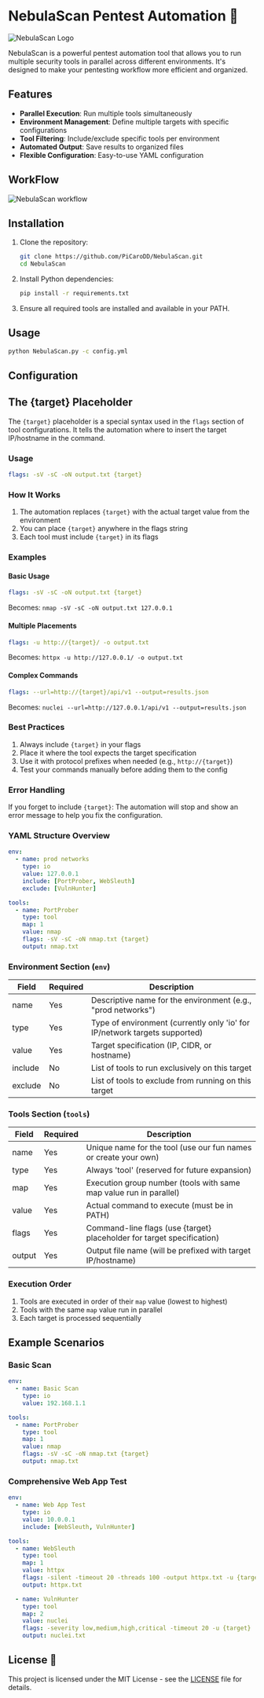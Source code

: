 # NebulaScan Pentest Automation 🚀
![NebulaScan Logo](NebulaScan.png)

NebulaScan is a powerful pentest automation tool that allows you to run multiple security tools in parallel across different environments. It's designed to make your pentesting workflow more efficient and organized.

## Features

- **Parallel Execution**: Run multiple tools simultaneously
- **Environment Management**: Define multiple targets with specific configurations
- **Tool Filtering**: Include/exclude specific tools per environment
- **Automated Output**: Save results to organized files
- **Flexible Configuration**: Easy-to-use YAML configuration

## WorkFlow
![NebulaScan workflow](workflow.png)

## Installation 

1. Clone the repository:
   ```bash
   git clone https://github.com/PiCaroDD/NebulaScan.git
   cd NebulaScan
   ```

2. Install Python dependencies:
   ```bash
   pip install -r requirements.txt
   ```

3. Ensure all required tools are installed and available in your PATH.

## Usage

```bash
python NebulaScan.py -c config.yml
```

## Configuration 

## The {target} Placeholder 

The `{target}` placeholder is a special syntax used in the `flags` section of tool configurations. It tells the automation where to insert the target IP/hostname in the command.

### Usage

```yaml
flags: -sV -sC -oN output.txt {target}
```

### How It Works

1. The automation replaces `{target}` with the actual target value from the environment
2. You can place `{target}` anywhere in the flags string
3. Each tool must include `{target}` in its flags

### Examples

#### Basic Usage
```yaml
flags: -sV -sC -oN output.txt {target}
```
Becomes: `nmap -sV -sC -oN output.txt 127.0.0.1`

#### Multiple Placements
```yaml
flags: -u http://{target}/ -o output.txt
```
Becomes: `httpx -u http://127.0.0.1/ -o output.txt`

#### Complex Commands
```yaml
flags: --url=http://{target}/api/v1 --output=results.json
```
Becomes: `nuclei --url=http://127.0.0.1/api/v1 --output=results.json`

### Best Practices

1. Always include `{target}` in your flags
2. Place it where the tool expects the target specification
3. Use it with protocol prefixes when needed (e.g., `http://{target}`)
4. Test your commands manually before adding them to the config

### Error Handling

If you forget to include `{target}`:
The automation will stop and show an error message to help you fix the configuration.

### YAML Structure Overview

```yaml
env:
  - name: prod networks
    type: io
    value: 127.0.0.1
    include: [PortProber, WebSleuth]
    exclude: [VulnHunter]

tools:
  - name: PortProber
    type: tool
    map: 1
    value: nmap
    flags: -sV -sC -oN nmap.txt {target}
    output: nmap.txt
```

### Environment Section (`env`)

| Field    | Required | Description                                                                 |
|----------|----------|-----------------------------------------------------------------------------|
| name     | Yes      | Descriptive name for the environment (e.g., "prod networks")               |
| type     | Yes      | Type of environment (currently only 'io' for IP/network targets supported) |
| value    | Yes      | Target specification (IP, CIDR, or hostname)                               |
| include  | No       | List of tools to run exclusively on this target                            |
| exclude  | No       | List of tools to exclude from running on this target                       |

### Tools Section (`tools`)

| Field    | Required | Description                                                                 |
|----------|----------|-----------------------------------------------------------------------------|
| name     | Yes      | Unique name for the tool (use our fun names or create your own)            |
| type     | Yes      | Always 'tool' (reserved for future expansion)                              |
| map      | Yes      | Execution group number (tools with same map value run in parallel)         |
| value    | Yes      | Actual command to execute (must be in PATH)                                |
| flags    | Yes      | Command-line flags (use {target} placeholder for target specification)     |
| output   | Yes      | Output file name (will be prefixed with target IP/hostname)                |

### Execution Order

1. Tools are executed in order of their `map` value (lowest to highest)
2. Tools with the same `map` value run in parallel
3. Each target is processed sequentially

## Example Scenarios

### Basic Scan
```yaml
env:
  - name: Basic Scan
    type: io
    value: 192.168.1.1

tools:
  - name: PortProber
    type: tool
    map: 1
    value: nmap
    flags: -sV -sC -oN nmap.txt {target}
    output: nmap.txt
```

### Comprehensive Web App Test
```yaml
env:
  - name: Web App Test
    type: io
    value: 10.0.0.1
    include: [WebSleuth, VulnHunter]

tools:
  - name: WebSleuth
    type: tool
    map: 1
    value: httpx
    flags: -silent -timeout 20 -threads 100 -output httpx.txt -u {target}
    output: httpx.txt

  - name: VulnHunter
    type: tool
    map: 2
    value: nuclei
    flags: -severity low,medium,high,critical -timeout 20 -u {target}
    output: nuclei.txt
```

## License 📄

This project is licensed under the MIT License - see the [LICENSE](LICENSE) file for details.
